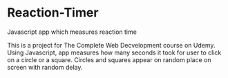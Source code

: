 # Reaction-Timer
Javascript app which measures reaction time

This is a project for The Complete Web Decvelopment course on Udemy.
Using Javascript, app measures how many seconds it took for user to click on a circle or a square. Circles and squares appear on random place on screen with random delay.

